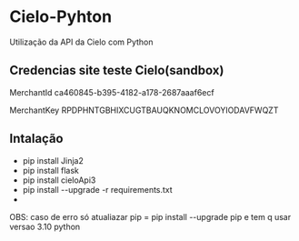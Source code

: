 # Cielo-Pyhton
Utilização da API da Cielo com Python

## Credencias site teste Cielo(sandbox)

MerchantId
ca460845-b395-4182-a178-2687aaaf6ecf


MerchantKey
RPDPHNTGBHIXCUGTBAUQKNOMCLOVOYIODAVFWQZT


## Intalação
- pip install Jinja2
- pip install flask 
- pip install cieloApi3
- pip install  --upgrade -r requirements.txt
- 
OBS: caso de erro só atualiazar  pip =  pip install --upgrade pip e tem q usar versao 3.10 python


